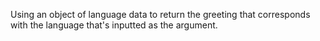 Using an object of language data to return the greeting that corresponds with the language that's inputted as the argument.



